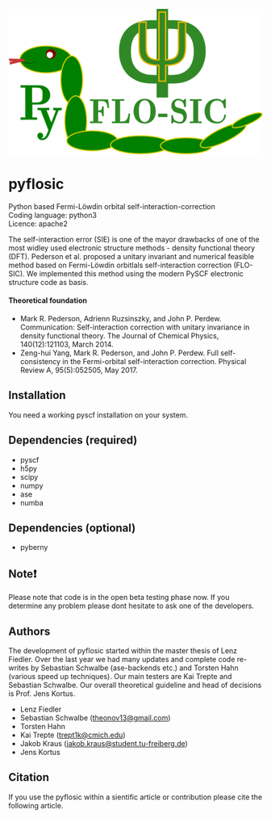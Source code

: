 ![GitHub Logo](/images/pyflosic_logo.png)


# pyflosic 
Python based Fermi-Löwdin orbital self-interaction-correction  
Coding language: python3   
Licence: apache2   

The self-interaction error (SIE) is one of the mayor drawbacks of one of the most widley used electronic structure methods - density functional theory (DFT). Pederson et al. proposed a unitary invariant and numerical feasible method based on Fermi-Löwdin orbitlals self-interaction correction (FLO-SIC). We implemented this method using the modern PySCF electronic structure code as basis.   

#### Theoretical foundation  
* Mark R. Pederson, Adrienn Ruzsinszky, and John P. Perdew. Communication: Self-interaction correction with unitary invariance in density functional theory. The Journal of Chemical Physics, 140(12):121103, March 2014.
* Zeng-hui Yang, Mark R. Pederson, and John P. Perdew. Full self-consistency in the Fermi-orbital self-interaction correction. Physical Review A, 95(5):052505, May 2017.  

## Installation 
You need a working pyscf installation on your system. 

## Dependencies (required)

* pyscf 
* h5py 
* scipy 
* numpy 
* ase 
* numba 

## Dependencies (optional)

* pyberny


## Note:heavy_exclamation_mark:
Please note that code is in the open beta testing phase now. If you determine any problem please dont hesitate to ask one of the developers.      

## Authors 
The development of pyflosic started within the master thesis of Lenz Fiedler. Over the last year we had many updates and complete code re-writes by Sebastian Schwalbe (ase-backends etc.) and Torsten Hahn (various speed up techniques). Our main testers are Kai Trepte and Sebastian Schwalbe. Our overall theoretical guideline and head of decisions is Prof. Jens Kortus. 

* Lenz Fiedler 
* Sebastian Schwalbe (theonov13@gmail.com)  
* Torsten Hahn  
* Kai Trepte (trept1k@cmich.edu) 
* Jakob Kraus (jakob.kraus@student.tu-freiberg.de) 
* Jens Kortus 

## Citation
If you use the pyflosic within a sientific article or contribution please cite the following article. 
